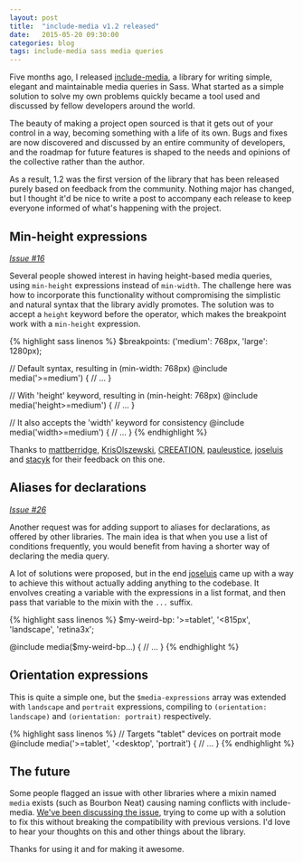 ```yaml
---
layout: post
title:  "include-media v1.2 released"
date:   2015-05-20 09:30:00
categories: blog
tags: include-media sass media queries
---
```

Five months ago, I released [include-media](http://include-media.com), a library for writing simple, elegant and maintainable media queries in Sass. What started as a simple solution to solve my own problems quickly became a tool used and discussed by fellow developers around the world.<!--more-->

The beauty of making a project open sourced is that it gets out of your control in a way, becoming something with a life of its own. Bugs and fixes are now discovered and discussed by an entire community of developers, and the roadmap for future features is shaped to the needs and opinions of the collective rather than the author.

As a result, 1.2 was the first version of the library that has been released purely based on feedback from the community. Nothing major has changed, but I thought it'd be nice to write a post to accompany each release to keep everyone informed of what's happening with the project.

## Min-height expressions

*[Issue #16](https://github.com/eduardoboucas/include-media/issues/16)*

Several people showed interest in having height-based media queries, using `min-height` expressions instead of `min-width`. The challenge here was how to incorporate this functionality without compromising the simplistic and natural syntax that the library avidly promotes. The solution was to accept a `height` keyword before the operator, which makes the breakpoint work with a `min-height` expression.

{% highlight sass linenos %}
$breakpoints: ('medium': 768px, 'large': 1280px);

// Default syntax, resulting in (min-width: 768px)
@include media('>=medium') {
    // ...
}

// With 'height' keyword, resulting in (min-height: 768px)
@include media('height>=medium') {
    // ...
}

// It also accepts the 'width' keyword for consistency
@include media('width>=medium') {
    // ...
}
{% endhighlight %}

Thanks to [mattberridge](https://github.com/mattberridge), [KrisOlszewski](https://github.com/KrisOlszewski), [CREEATION](https://github.com/CREEATION), [pauleustice](https://github.com/pauleustice), [joseluis](https://github.com/joseluis) and [stacyk](https://github.com/stacyk) for their feedback on this one.

## Aliases for declarations

*[Issue #26](https://github.com/eduardoboucas/include-media/issues/26)*

Another request was for adding support to aliases for declarations, as offered by other libraries. The main idea is that when you use a list of conditions frequently, you would benefit from having a shorter way of declaring the media query.

A lot of solutions were proposed, but in the end [joseluis](https://github.com/joseluis) came up with a way to achieve this without actually adding anything to the codebase. It envolves creating a variable with the expressions in a list format, and then pass that variable to the mixin with the `...` suffix.

{% highlight sass linenos %}
$my-weird-bp: '>=tablet', '<815px', 'landscape', 'retina3x';

@include media($my-weird-bp...) {
    // ...
}
{% endhighlight %}

## Orientation expressions

This is quite a simple one, but the `$media-expressions` array was extended with `landscape` and `portrait` expressions, compiling to `(orientation: landscape)` and `(orientation: portrait)` respectively.

{% highlight sass linenos %}
// Targets "tablet" devices on portrait mode
@include media('>=tablet', '<desktop', 'portrait') {
    // ...
}
{% endhighlight %}

## The future

Some people flagged an issue with other libraries where a mixin named `media` exists (such as Bourbon Neat) causing naming conflicts with include-media. [We've been discussing the issue](https://github.com/eduardoboucas/include-media/issues/32), trying to come up with a solution to fix this without breaking the compatibility with previous versions. I'd love to hear your thoughts on this and other things about the library.

Thanks for using it and for making it awesome.<!--tomb-->